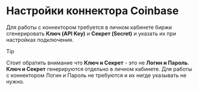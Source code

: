 # Настройки коннектора Coinbase

Для работы с коннектором требуется в личном кабинете биржи сгенерировать **Ключ (API Key)** и **Секрет (Secret)** и указать их при настройках подключения.

> [!TIP]
> Стоит обратить внимание что **Ключ и Секрет** \- это не **Логин и Пароль**. **Ключ и Секрет** генерируются отдельно в личном кабинете. Для работы с коннектором Логин и Пароль не требуются и их нигде указывать не нужно.
